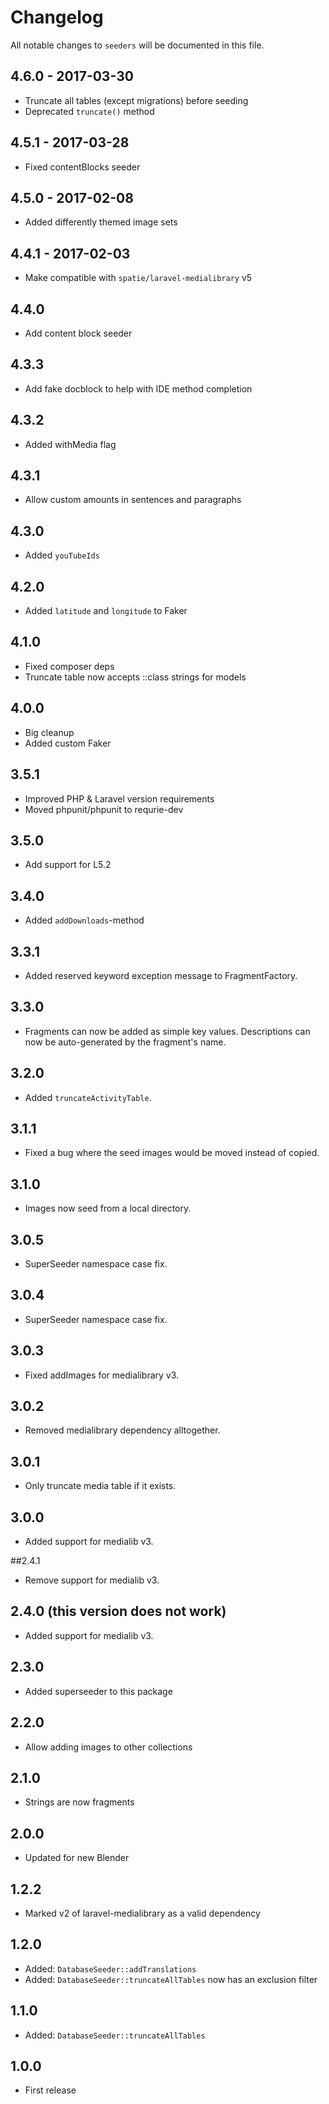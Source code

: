 # Changelog

All notable changes to `seeders` will be documented in this file.

## 4.6.0 - 2017-03-30
- Truncate all tables (except migrations) before seeding
- Deprecated `truncate()` method

## 4.5.1 - 2017-03-28
- Fixed contentBlocks seeder

## 4.5.0 - 2017-02-08
- Added differently themed image sets

## 4.4.1 - 2017-02-03
- Make compatible with `spatie/laravel-medialibrary` v5

## 4.4.0
- Add content block seeder

## 4.3.3
- Add fake docblock to help with IDE method completion

## 4.3.2
- Added withMedia flag

## 4.3.1
- Allow custom amounts in sentences and paragraphs

## 4.3.0
- Added `youTubeIds`

## 4.2.0
- Added `latitude` and `longitude` to Faker

## 4.1.0
- Fixed composer deps
- Truncate table now accepts ::class strings for models

## 4.0.0
- Big cleanup
- Added custom Faker

## 3.5.1
- Improved PHP & Laravel version requirements
- Moved phpunit/phpunit to requrie-dev

## 3.5.0
- Add support for L5.2

## 3.4.0
- Added `addDownloads`-method

## 3.3.1
- Added reserved keyword exception message to FragmentFactory.

## 3.3.0
- Fragments can now be added as simple key values. Descriptions can now be auto-generated by the fragment's name.

## 3.2.0
- Added `truncateActivityTable`.

## 3.1.1
- Fixed a bug where the seed images would be moved instead of copied.
 
## 3.1.0
- Images now seed from a local directory.

## 3.0.5
- SuperSeeder namespace case fix.

## 3.0.4
- SuperSeeder namespace case fix.

## 3.0.3
- Fixed addImages for medialibrary v3.

## 3.0.2
- Removed medialibrary dependency alltogether.

## 3.0.1
- Only truncate media table if it exists.

## 3.0.0
- Added support for medialib v3. 

##2.4.1
- Remove support for medialib v3.

## 2.4.0 (this version does not work)
- Added support for medialib v3. 

## 2.3.0
- Added superseeder to this package

## 2.2.0
- Allow adding images to other collections

## 2.1.0
- Strings are now fragments

## 2.0.0
- Updated for new Blender

## 1.2.2
- Marked v2 of laravel-medialibrary as a valid dependency

## 1.2.0
- Added: `DatabaseSeeder::addTranslations`
- Added: `DatabaseSeeder::truncateAllTables` now has an exclusion filter

## 1.1.0
- Added: `DatabaseSeeder::truncateAllTables`

## 1.0.0
- First release
